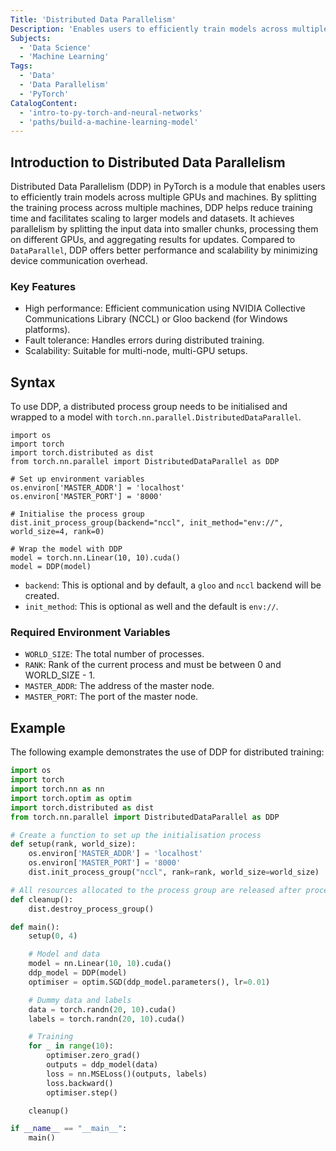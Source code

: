 ```yaml
---
Title: 'Distributed Data Parallelism'
Description: 'Enables users to efficiently train models across multiple GPUs and machines.'
Subjects:
  - 'Data Science'
  - 'Machine Learning'
Tags:
  - 'Data'
  - 'Data Parallelism'
  - 'PyTorch'
CatalogContent:
  - 'intro-to-py-torch-and-neural-networks'
  - 'paths/build-a-machine-learning-model'
---
```


## Introduction to Distributed Data Parallelism

Distributed Data Parallelism (DDP) in PyTorch is a module that enables users to efficiently train models across multiple GPUs and machines. By splitting the training process across multiple machines, DDP helps reduce training time and facilitates scaling to larger models and datasets.
It achieves parallelism by splitting the input data into smaller chunks, processing them on different GPUs, and aggregating results for updates. Compared to `DataParallel`, DDP offers better performance and scalability by minimizing device communication overhead.

### Key Features

- High performance: Efficient communication using NVIDIA Collective Communications Library (NCCL) or Gloo backend (for Windows platforms).
- Fault tolerance: Handles errors during distributed training.
- Scalability: Suitable for multi-node, multi-GPU setups.

## Syntax

To use DDP, a distributed process group needs to be initialised and wrapped to a model with `torch.nn.parallel.DistributedDataParallel`.

```pseudo
import os
import torch
import torch.distributed as dist
from torch.nn.parallel import DistributedDataParallel as DDP

# Set up environment variables
os.environ['MASTER_ADDR'] = 'localhost'
os.environ['MASTER_PORT'] = '8000'

# Initialise the process group
dist.init_process_group(backend="nccl", init_method="env://", world_size=4, rank=0)

# Wrap the model with DDP
model = torch.nn.Linear(10, 10).cuda()
model = DDP(model)
```

- `backend`: This is optional and by default, a `gloo` and `nccl` backend will be created.
- `init_method`: This is optional as well and the default is `env://`.

### Required Environment Variables

- `WORLD_SIZE`: The total number of processes.
- `RANK`: Rank of the current process and must be between 0 and WORLD_SIZE - 1.
- `MASTER_ADDR`: The address of the master node.
- `MASTER_PORT`: The port of the master node.

## Example

The following example demonstrates the use of DDP for distributed training:

```py
import os
import torch
import torch.nn as nn
import torch.optim as optim
import torch.distributed as dist
from torch.nn.parallel import DistributedDataParallel as DDP

# Create a function to set up the initialisation process
def setup(rank, world_size):
    os.environ['MASTER_ADDR'] = 'localhost'
    os.environ['MASTER_PORT'] = '8000'
    dist.init_process_group("nccl", rank=rank, world_size=world_size)

# All resources allocated to the process group are released after process is complete
def cleanup():
    dist.destroy_process_group()

def main():
    setup(0, 4)

    # Model and data
    model = nn.Linear(10, 10).cuda()
    ddp_model = DDP(model)
    optimiser = optim.SGD(ddp_model.parameters(), lr=0.01)

    # Dummy data and labels
    data = torch.randn(20, 10).cuda()
    labels = torch.randn(20, 10).cuda()

    # Training
    for _ in range(10):
        optimiser.zero_grad()
        outputs = ddp_model(data)
        loss = nn.MSELoss()(outputs, labels)
        loss.backward()
        optimiser.step()

    cleanup()

if __name__ == "__main__":
    main()
```
